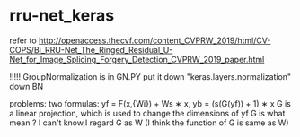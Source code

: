 # rru-net_keras

refer to http://openaccess.thecvf.com/content_CVPRW_2019/html/CV-COPS/Bi_RRU-Net_The_Ringed_Residual_U-Net_for_Image_Splicing_Forgery_Detection_CVPRW_2019_paper.html

!!!!! GroupNormalization is in GN.PY put it down "keras.layers.normalization" down BN

problems: two formulas: yf = F(x,{Wi}) + Ws ∗ x, yb = (s(G(yf)) + 1) ∗ x G is a linear projection, which is used to change the dimensions of yf G is what mean ? I can't know,I regard G as W (I think the function of G is same as W)
